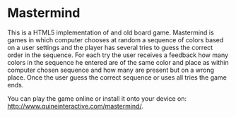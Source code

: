 Mastermind
==========

This is a HTML5 implementation of and old board game. Mastermind is games in which computer chooses at random a sequence of colors based on a user settings and the player has several tries to guess the correct order in the sequence. For each try the user receives a feedback how many colors in the sequence he entered are of the same color and place as within computer chosen sequence and how many are present but on a wrong place. Once the user guess the correct sequence or uses all tries the game ends.

You can play the game online or install it onto your device on: http://www.quineinteractive.com/mastermind/.
